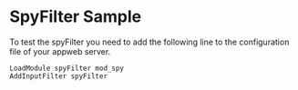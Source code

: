 SpyFilter Sample
===

To test the spyFilter you need to add the following line to the configuration file of your appweb server.

    LoadModule spyFilter mod_spy
    AddInputFilter spyFilter
